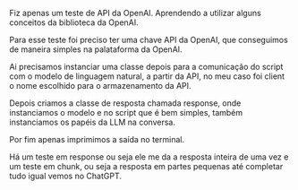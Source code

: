 Fiz apenas um teste de API da OpenAI. 
Aprendendo a utilizar alguns conceitos da biblioteca da OpenAI.

Para esse teste foi preciso ter uma chave API da OpenAI, que conseguimos de maneira simples na palataforma da OpenAI.

Ai precisamos instanciar uma classe depois para a comunicação do script com o modelo de linguagem natural, a partir da API, no meu caso foi client o nome escolhido para o armazenamento da API.

Depois criamos a classe de resposta chamada response, onde instanciamos o modelo e no script que é bem simples, também instanciamos os papéis da LLM na conversa.

Por fim apenas imprimimos a saída no terminal.

Há um teste em response ou seja ele me da a resposta inteira de uma vez e um teste em chunk, ou seja a resposta em partes pequenas até completar tudo igual vemos no ChatGPT.